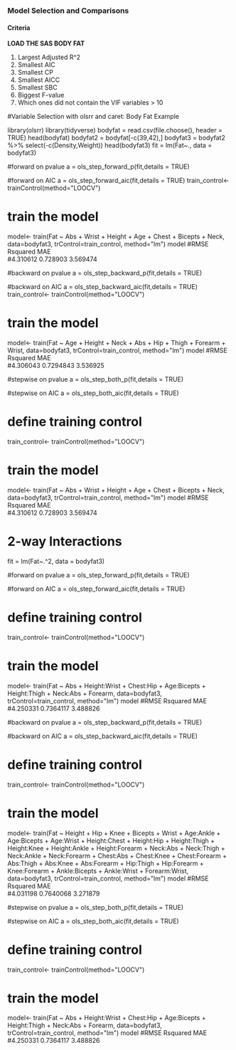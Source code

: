 ### Model Selection and Comparisons
#### Criteria
**LOAD THE SAS BODY FAT**
1) Largest Adjusted R^2  
2) Smallest AIC  
3) Smallest CP  
4) Smallest AICC  
5) Smallest SBC  
6) Biggest F-value 
7) Which ones did not contain the VIF variables > 10  




#Variable Selection with olsrr and caret: Body Fat Example 

library(olsrr)
library(tidyverse)
bodyfat = read.csv(file.choose(), header = TRUE)
head(bodyfat)
bodyfat2 = bodyfat[-c(39,42),]
bodyfat3 = bodyfat2 %>% select(-c(Density,Weight))
head(bodyfat3)
fit = lm(Fat~., data = bodyfat3)

#forward on pvalue
a = ols_step_forward_p(fit,details = TRUE)

#forward on AIC
a = ols_step_forward_aic(fit,details = TRUE)
train_control<- trainControl(method="LOOCV")

# train the model 
model<- train(Fat ~ Abs + Wrist + Height + Age + Chest + Bicepts + Neck, data=bodyfat3, trControl=train_control, method="lm")
model
#RMSE      Rsquared  MAE     
#4.310612  0.728903  3.569474


#backward on pvalue
a = ols_step_backward_p(fit,details = TRUE)

#backward on AIC
a = ols_step_backward_aic(fit,details = TRUE)
train_control<- trainControl(method="LOOCV")

# train the model 
model<- train(Fat ~ Age + Height + Neck + Abs + Hip + Thigh + Forearm + Wrist, data=bodyfat3, trControl=train_control, method="lm")
model
#RMSE      Rsquared   MAE     
#4.306043  0.7294843  3.536925

#stepwise on pvalue
a = ols_step_both_p(fit,details = TRUE)

#stepwise on AIC
a = ols_step_both_aic(fit,details = TRUE)
# define training control
train_control<- trainControl(method="LOOCV")

# train the model 
model<- train(Fat ~ Abs + Wrist + Height + Age + Chest + Bicepts + Neck, data=bodyfat3, trControl=train_control, method="lm")
model
#RMSE      Rsquared  MAE     
#4.310612  0.728903  3.569474




# 2-way Interactions

fit = lm(Fat~.^2, data = bodyfat3)

#forward on pvalue
a = ols_step_forward_p(fit,details = TRUE)

#forward on AIC
a = ols_step_forward_aic(fit,details = TRUE)
# define training control
train_control<- trainControl(method="LOOCV")

# train the model 
model<- train(Fat ~ Abs + Height:Wrist + Chest:Hip + Age:Bicepts + Height:Thigh + Neck:Abs + Forearm, data=bodyfat3, trControl=train_control, method="lm")
model
#RMSE      Rsquared   MAE     
#4.250331  0.7364117  3.488826


#backward on pvalue
a = ols_step_backward_p(fit,details = TRUE)

#backward on AIC
a = ols_step_backward_aic(fit,details = TRUE)
# define training control
train_control<- trainControl(method="LOOCV")

# train the model 
model<- train(Fat ~ Height + Hip + Knee + Bicepts + Wrist + Age:Ankle + Age:Bicepts + Age:Wrist + Height:Chest + Height:Hip + Height:Thigh + Height:Knee + Height:Ankle + Height:Forearm + Neck:Abs + Neck:Thigh + Neck:Ankle + Neck:Forearm + Chest:Abs + Chest:Knee + Chest:Forearm + Abs:Thigh + Abs:Knee + Abs:Forearm + Hip:Thigh + Hip:Forearm + Knee:Forearm + Ankle:Bicepts + Ankle:Wrist + Forearm:Wrist, data=bodyfat3, trControl=train_control, method="lm")
model
#RMSE      Rsquared   MAE     
#4.031198  0.7640068  3.271879


#stepwise on pvalue
a = ols_step_both_p(fit,details = TRUE)

#stepwise on AIC
a = ols_step_both_aic(fit,details = TRUE)

# define training control
train_control<- trainControl(method="LOOCV")

# train the model 
model<- train(Fat ~ Abs + Height:Wrist + Chest:Hip + Age:Bicepts + Height:Thigh + Neck:Abs + Forearm, data=bodyfat3, trControl=train_control, method="lm")
model
#RMSE      Rsquared   MAE     
#4.250331  0.7364117  3.488826
